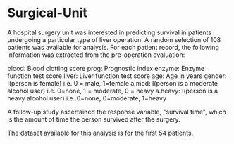 # Surgical-Unit

A hospital surgery unit was interested in predicting survival in patients undergoing a particular type of liver operation. A random selection of 108 patients was available for analysis. For each patient record, the following information was extracted from the pre-operation evaluation:

blood:     Blood clotting score
prog:       Prognostic index
enzyme:  Enzyme function test score
liver:        Liver function test score
age:         Age in years
gender:   I(person is female) i.e. 0 = male, 1=female
a.mod:    I(person is a moderate alcohol user) i.e. 0=none, 1 = moderate, 0 = heavy
a.heavy:  I(person is a heavy alcohol user) i.e. 0=none, 0=moderate, 1=heavy

A follow-up study ascertained the response variable, "survival time", which is the amount of time the person survived after the surgery.

The dataset available for this analysis is for the first 54 patients.
